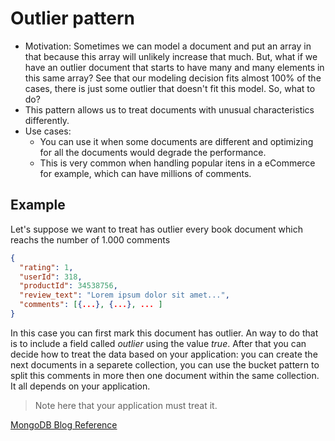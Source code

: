 # Outlier pattern
- Motivation: Sometimes we can model a document and put an array in that because this array will unlikely increase that much. But, what if we have an outlier document that starts to have many and many elements in this same array? See that our modeling decision fits almost 100% of the cases, there is just some outlier that doesn't fit this model. So, what to do?
- This pattern allows us to treat documents with unusual characteristics differently.
- Use cases:
    - You can use it when some documents are different and optimizing for all the documents would degrade the performance.
    - This is very common when handling popular itens in a eCommerce for example, which can have millions of comments.

## Example
Let's suppose we want to treat has outlier every book document which reachs the number of 1.000 comments
```json
{
  "rating": 1,
  "userId": 318,
  "productId": 34538756,
  "review_text": "Lorem ipsum dolor sit amet...",
  "comments": [{...}, {...}, ... ]
}
```

In this case you can first mark this document has outlier. An way to do that is to include a field called _outlier_ using the value _true_. After that you can decide how to treat the data based on your application: you can create the next documents in a separete collection, you can use the bucket pattern to split this comments in more then one document within the same collection. It all depends on your application.

> Note here that your application must treat it.

[MongoDB Blog Reference](https://www.mongodb.com/blog/post/building-with-patterns-the-outlier-pattern)
